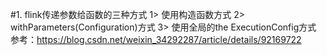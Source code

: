 #1. flink传递参数给函数的三种方式
    1> 使用构造函数方式
    2> withParameters(Configuration)方式
    3> 使用全局的the ExecutionConfig方式
    参考：https://blog.csdn.net/weixin_34292287/article/details/92169722